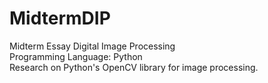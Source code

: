 # MidtermDIP
Midterm Essay Digital Image Processing\
Programming Language: Python\
Research on Python's OpenCV library for image processing.
